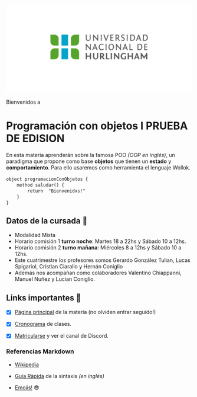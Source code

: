 ![Logo UNAHUR](./assets/UNAHUR.png)

Bienvenidos a
# Programación con objetos I PRUEBA DE EDISION

En esta materia aprenderán sobre la famosa POO _(OOP en inglés)_, un paradigma que propone como base **objetos** que tienen un **estado** y **comportamiento**.
Para ello usaremos como herramienta el lenguaje Wollok.

```
object programacionConObjetos { 
    method saludar() { 
        return  "Bienvenidxs!" 
    }
}
```

## Datos de la cursada :book:
* Modalidad Mixta
* Horario comisión 1 **turno noche**: Martes 18 a 22hs y Sábado 10 a 12hs.
* Horario comisión 2 **turno mañana**: Miércoles 8 a 12hs y Sábado 10 a 12hs. 
* Este cuatrimestre los profesores somos Gerardo González Tulian, Lucas Spigariol, Cristian Ciarallo y Hernán Coniglio
* Además nos acompañan como colaboradores Valentino Chiappanni, Manuel Nuñez y Lucian Coniglio.

## Links importantes :monocle_face:
- [x] [Página principal](https://obj1-unahur.github.io/) de la materia (no olviden entrar seguido!) 
- [x] [Cronograma](https://docs.google.com/spreadsheets/d/13rFU2mObqdFF_2Ocimey_oHJ0Ldv-Gx0S1N4cfHKO4Q/edit?usp=sharing) de clases.
- [x] [Matricularse](https://discord.gg/tqyHtPt) y ver el canal de Discord.


### Referencias Markdown 
* [Wikipedia](https://es.wikipedia.org/wiki/Markdown)

* [Guía Ràpida](https://greg.schueler.us/doc/markdown.txt) de la sintaxis _(en inglés)_

* [Emojis!](https://github.com/ikatyang/emoji-cheat-sheet/blob/master/README.md) :sunglasses:
